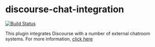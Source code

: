 # discourse-chat-integration

[![Build Status](https://travis-ci.org/discourse/discourse-chat-integration.svg?branch=master)](https://travis-ci.org/discourse/discourse-chat-integration)

This plugin integrates Discourse with a number of external chatroom systems. For more information, [click here](https://meta.discourse.org/t/chatroom-integration-plugin-discourse-chat-integration/66522)